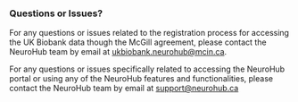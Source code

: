 ### Questions or Issues?
For any questions or issues related to the registration process for accessing the UK Biobank data though the McGill agreement, please contact the NeuroHub team by email at ukbiobank.neurohub@mcin.ca.

For any questions or issues specifically related to accessing the NeuroHub portal or using any of the NeuroHub features and functionalities, please contact the NeuroHub team by email at support@neurohub.ca